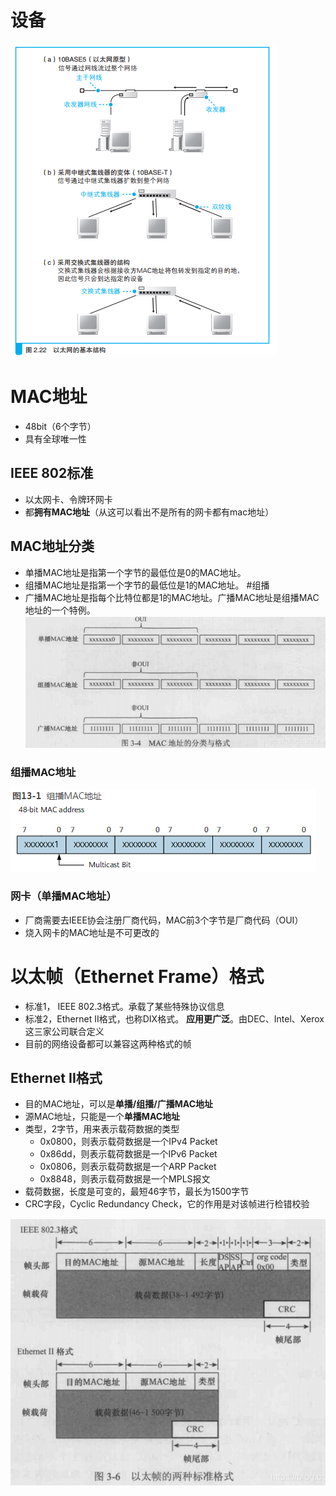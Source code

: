 # 设备
![](../../../photo/Pasted%20image%2020221027175740.png)

# MAC地址
- 48bit（6个字节）
- 具有全球唯一性

## IEEE 802标准
- 以太网卡、令牌环网卡
- 都**拥有MAC地址**（从这可以看出不是所有的网卡都有mac地址）

## MAC地址分类
- 单播MAC地址是指第一个字节的最低位是0的MAC地址。  
- 组播MAC地址是指第一个字节的最低位是1的MAC地址。  #组播
- 广播MAC地址是指每个比特位都是1的MAC地址。广播MAC地址是组播MAC地址的一个特例。
![](../../../photo/Pasted%20image%2020221025191808.png)

### 组播MAC地址
![](../../../photo/Pasted%20image%2020221101120842.png)


### 网卡（单播MAC地址）
- 厂商需要去IEEE协会注册厂商代码，MAC前3个字节是厂商代码（OUI）
- 烧入网卡的MAC地址是不可更改的

# 以太帧（Ethernet Frame）格式
- 标准1， IEEE 802.3格式。承载了某些特殊协议信息
- 标准2，Ethernet II格式，也称DIX格式。 **应用更广泛**。由DEC、Intel、Xerox这三家公司联合定义
- 目前的网络设备都可以兼容这两种格式的帧

## Ethernet II格式
- 目的MAC地址，可以是**单播/组播/广播MAC地址**
- 源MAC地址，只能是一个**单播MAC地址**
- 类型，2字节，用来表示载荷数据的类型
	- 0x0800，则表示载荷数据是一个IPv4 Packet
	- 0x86dd，则表示载荷数据是一个IPv6 Packet
	- 0x0806，则表示载荷数据是一个ARP Packet
	- 0x8848，则表示载荷数据是一个MPLS报文
- 载荷数据，长度是可变的，最短46字节，最长为1500字节
- CRC字段，Cyclic Redundancy Check，它的作用是对该帧进行检错校验

![](../../../photo/Pasted%20image%2020221025192329.png)

